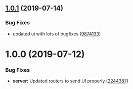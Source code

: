 ## [1.0.1](https://github.com/Rooknj/prysma/compare/v1.0.0...v1.0.1) (2019-07-14)


### Bug Fixes

* updated ui with lots of bugfixes ([9874133](https://github.com/Rooknj/prysma/commit/9874133))

# 1.0.0 (2019-07-12)


### Bug Fixes

* **server:**  Updated routers to send UI properly ([2244387](https://github.com/Rooknj/prysma/commit/2244387))

